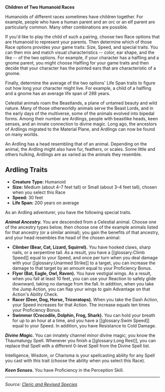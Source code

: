<div class="phb-sidebar" markdown="1">

**Children of Two Humanoid Races**

Humanoids of different races sometimes have children together. For example, people who have a human parent and an orc or an elf parent are particularly common. Many other combinations are possible.

If you'd like to play the child of such a pairing, choose two Race options that are Humanoid to represent your parents. Then determine which of those Race options provides your game traits: Size, Speed, and special traits. You can then mix and match visual characteristics -- color, ear shape, and the like -- of the two options. For example, if your character has a halfling and a gnome parent, you might choose Halfling for your game traits and then decide that your character has the pointed ears that are characteristic of a gnome.

Finally, determine the average of the two options' Life Span traits to figure out how long your character might live. For example, a child of a halfling and a gnome has an average life span of 288 years.

</div>

Celestial animals roam the Beastlands, a plane of untamed beauty and wild nature. Many of those otherworldly animals serve the Beast Lords, and in the early days of the multiverse, some of the animals evolved into bipedal forms. Among their number are Ardlings, people with beastlike heads, keen senses, and an innate connection to divine magic. Long ago, the ancestors of Ardlings migrated to the Material Plane, and Ardlings can now be found on many worlds.

An Ardling has a head resembling that of an animal. Depending on the animal, the Ardling might also have fur, feathers, or scales. Some little and others hulking, Ardlings are as varied as the animals they resemble.

## Ardling Traits

* **Creature Type:** Humanoid
* **Size:** Medium (about 4–7 feet tall) or Small (about 3–4 feet tall), chosen when you select this Race
* **Speed:** 30 feet
* **Life Span:** 200 years on average

As an Ardling adventurer, you have the following special traits.

***Animal Ancestry.*** You are descended from a Celestial animal. Choose one of the ancestry types below, then choose one of the example animals listed for that ancestry (or a similar animal); you gain the benefits of that ancestry, and your head resembles the head of the chosen animal:

* **Climber (Bear, Cat, Lizard, Squirrel).** You have hooked claws, sharp nails, or a serpentine tail. As a result, you have a [[glossary:Climb Speed]] equal to your Speed, and once per turn when you deal damage with your [[glossary:Unarmed Strike]] to a target, you can increase the damage to that target by an amount equal to your Proficiency Bonus.
* **Flyer (Bat, Eagle, Owl, Raven).** You have vestigial wings. As a result, when you fall at least 10 feet, you can use your Reaction to safely glide downward, taking no damage from the fall. In addition, when you take the Jump Action, you can flap your wings to gain Advantage on that Action's Ability Check.
* **Racer (Deer, Dog, Horse, Triceratops).** When you take the Dash Action, your Speed increases for that Action. The increase equals ten times your Proficiency Bonus.
* **Swimmer (Crocodile, Dolphin, Frog, Shark).** You can hold your breath for up to an hour at a time, and you have a [[glossary:Swim Speed]] equal to your Speed. In addition, you have Resistance to Cold Damage.

***Divine Magic.*** You can innately channel minor divine magic; you know the Thaumaturgy Spell. Whenever you finish a [[glossary:Long Rest]], you can replace that Spell with a different 0-level Spell from the Divine Spell list.

Intelligence, Wisdom, or Charisma is your spellcasting ability for any Spell you cast with this trait (choose the ability when you select this Race).

***Keen Senses.*** You have Proficiency in the Perception Skill.

----

_Source: [Cleric and Revised Species](https://www.dndbeyond.com/sources/ua/cleric-revised-species)_

